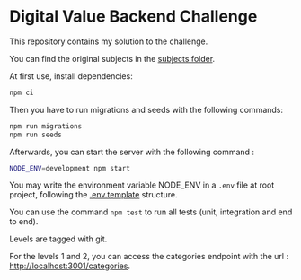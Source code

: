 # Digital Value Backend Challenge

This repository contains my solution to the challenge.

You can find the original subjects in the [subjects folder](./subjects/).

At first use, install dependencies:

```bash
npm ci
```

Then you have to run migrations and seeds with the following commands:

```bash
npm run migrations
npm run seeds
```

Afterwards, you can start the server with the following command :

```bash
NODE_ENV=development npm start
```
You may write the environment variable NODE_ENV in a `.env` file at root project, following the [.env.template](./.env.template) structure.

You can use the command `npm test` to run all tests (unit, integration and end to end).

Levels are tagged with git.

For the levels 1 and 2, you can access the categories endpoint with the url : [http://localhost:3001/categories](http://localhost:3001/categories).
